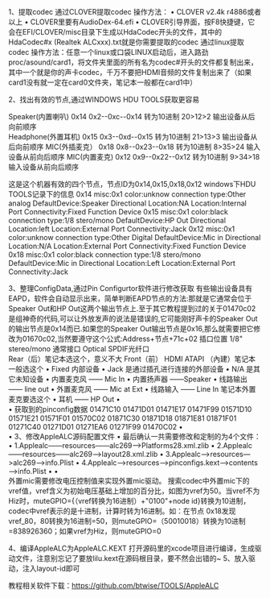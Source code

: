 1、提取codec
通过CLOVER提取codec
操作方法：
•    CLOVER v2.4k r4886或者以上
•    CLOVER里要有AudioDex-64.efi
•    CLOVER引导界面，按F8快捷键，它会在EFI/CLOVER/misc目录下生成以HdaCodec开头的文件，其中的HdaCodec#x (Realtek ALCxxx).txt就是你需要提取的codec
通过linux提取codec
操作方法：任意一个linux或口袋LINUX启动后，进入路劲proc/asound/card1，将文件夹里面的所有名为codec#开头的文件都复制出来，其中一个就是你的声卡codec，千万不要把HDMI音频的文件复制出来了（如果card1没有就一定在card0文件夹，笔记本一般都在card1中）

2、找出有效的节点,通过WINDOWS HDU TOOLS获取更容易

Speaker(内置喇叭)                0x14   0x2--0xc--0x14      转为10进制  20>12>2 输出设备从后向前顺序  
Headphone(外置耳机)            0x15   0x3--0xd--0x15     转为10进制  21>13>3  输出设备从后向前顺序
MIC(外插麦克）                    0x18   0x8--0x23--0x18   转为10进制   8>35>24  输入设备从前向后顺序
MIC(内置麦克)                      0x12   0x9--0x22--0x12    转为10进制  9>34>18   输入设备从前向后顺序

这是这个机器有效的四个节点，节点ID为0x14,0x15,0x18,0x12
windows下HDU TOOLS记录下的信息
0x14  misc:0x1  color:unknow   connection type:Other analog  DefaultDevice:Speaker
Directional Location:NA   Location:Internal Port Connectivity:Fixed Function Device
0x15   misc:0x1  color:black   connection type:1/8 stero/mono  DefaultDevice:HP Out
Directional Location:left   Location:External Port Connectivity:Jack
0x12   misc:0x1  color:unknow  connection type:Other Digital  DefaultDevice:Mic in
Directional Location:N/A  Location:External Port Connectivity:Fixed Function Device
0x18  misc:0x1  color:black  connection type:1/8 stero/mono  DefaultDevice:Mic in
Directional Location:Left  Location:External Port Connectivity:Jack

3、整理ConfigData,通过Pin Configurtor软件进行修改获取
有些输出设备具有EAPD，软件会自动显示出来，简单判断EAPD节点的方法:那就是它通常会位于Speaker Out和HP Out这两个输出节点上.至于其它教程提到过的关于01470c02是组神奇的代码,可以让外放发声的说法是错误的,它可能刚好声卡的Speaker Out的输出节点是0x14而已.如果您的Speaker Out输出节点是0x16,那么就需要把它修改为01670c02,当然要遵守这个公式:Address+节点+71c+02
插口位置
1/8" stereo/mono 通常接口
Optical SPDIF光纤口  
Rear（后）笔记本选这个，意义不大
Front（前）
HDMI
ATAPI （內建）笔记本一般选这个
•    Fixed 内部设备
•    Jack  是通过插孔进行连接的外部设备
•    N/A   是其它未知设备
•    内置麦克风 —— Mic In
•    内置扬声器 ——Speaker
•    线路输出 —— line out
•    外置麦克风 —— Mic at Ext
•    线路输入 —— Line In 笔记本外置麦克要选这个
•    耳机 —— HP Out
•    
•    获取到的pinconfig数据
01471C10 01471D01 01471E17 01471F99 01571D10 01571E21 01571F01 01570C02 01871C30 01871D18 01871E81 01871F01 01271C40 01271D01 01271EA6 01271F99 01470C02
•    
•    3、修改AppleALC源码配置文件
•    最后确认一共需要修改和定制的为4个文件：
•    1.Applealc——resources——alc269—>Platforms28.xml.zlib
•    2.Applealc——resources——alc269—>layout28.xml.zlib
•    3.Applealc—>resources—>alc269—>info.Plist
•    4.Applealc—>resources—>pinconfigs.kext—>contents—>info.Plist
•    •    
外置mic需要修改电压控制值来实现外置mic驱动。
搜索codec中外置mic下的vref值，vref含义为初始电压基础上增加的百分比，如图为vref为50。当vref不为Hiz时，muteGPIO={（vref转换为16进制）+"0100"+node id}转换为10进制，codec中vref表示的是十进制，计算时转为16进制。如：在节点 0x18发现vref_80，80转换为16进制=50，则muteGPIO=（50010018）转换为10进制=838926360；如果vref为Hiz，则muteGPIO=0

4、编译AppleALC为AppleALC.KEXT
打开源码里的xcode项目进行编译，生成驱动文件，注意别忘记了要放lilu.kext在源码根目录，要不然会出错的~
5、放入驱动，注入layout-id即可

教程相关软件下载：https://github.com/btwise/TOOLS/AppleALC
